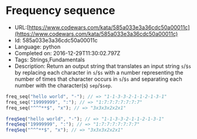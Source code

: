 # Frequency sequence

 - URL:[https://www.codewars.com/kata/585a033e3a36cdc50a00011c](https://www.codewars.com/kata/585a033e3a36cdc50a00011c)
 - Id: 585a033e3a36cdc50a00011c
 - Language: python
 - Completed on: 2016-12-29T11:30:02.797Z
 - Tags: Strings,Fundamentals
 - Description:
Return an output string that translates an input string `s`/`$s` by replacing each character in `s`/`$s` with a number representing the number of times that character occurs in `s`/`$s` and separating each number with the character(s) `sep`/`$sep`.

```rust
freq_seq("hello world", "-"); // => "1-1-3-3-2-1-1-2-1-3-1"
freq_seq("19999999", ":"); // => "1:7:7:7:7:7:7:7"
freq_seq("^^^**$", "x"); // => "3x3x3x2x2x1"
```

```typescript
freqSeq("hello world", "-"); // => "1-1-3-3-2-1-1-2-1-3-1"
freqSeq("19999999", ":"); // => "1:7:7:7:7:7:7:7"
freqSeq("^^^**$", "x"); // => "3x3x3x2x2x1"
```


